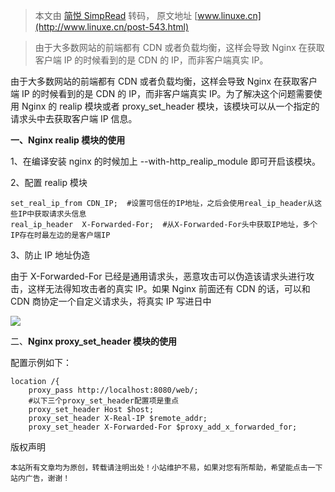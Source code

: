 > 本文由 [简悦 SimpRead](http://ksria.com/simpread/) 转码， 原文地址 [www.linuxe.cn](http://www.linuxe.cn/post-543.html)

> 由于大多数网站的前端都有 CDN 或者负载均衡，这样会导致 Nginx 在获取客户端 IP 的时候看到的是 CDN 的 IP，而非客户端真实 IP。

由于大多数网站的前端都有 CDN 或者负载均衡，这样会导致 Nginx 在获取客户端 IP 的时候看到的是 CDN 的 IP，而非客户端真实 IP。为了解决这个问题需要使用 Nginx 的 realip 模块或者 proxy_set_header 模块，该模块可以从一个指定的请求头中去获取客户端 IP 信息。

**一、Nginx realip 模块的使用**

1、在编译安装 nginx 的时候加上 --with-http_realip_module 即可开启该模块。

2、配置 realip 模块

```
set_real_ip_from CDN_IP;  #设置可信任的IP地址，之后会使用real_ip_header从这些IP中获取请求头信息
real_ip_header  X-Forwarded-For;  #从X-Forwarded-For头中获取IP地址，多个IP存在时最左边的是客户端IP

```

3、防止 IP 地址伪造

由于 X-Forwarded-For 已经是通用请求头，恶意攻击可以伪造该请求头进行攻击，这样无法得知攻击者的真实 IP。如果 Nginx 前面还有 CDN 的话，可以和 CDN 商协定一个自定义请求头，将真实 IP 写进日中

[![](http://www.linuxe.cn/content/uploadfile/201912/thum-a8df1576479326.png)](http://www.linuxe.cn/content/uploadfile/201912/a8df1576479326.png)

二、**Nginx **proxy_set_header** 模块的使用**

配置示例如下：

```
location /{  
    proxy_pass http://localhost:8080/web/;  
    #以下三个proxy_set_header配置项是重点  
    proxy_set_header Host $host;  
    proxy_set_header X-Real-IP $remote_addr;  
    proxy_set_header X-Forwarded-For $proxy_add_x_forwarded_for;  

```

版权声明

```
本站所有文章均为原创，转载请注明出处！小站维护不易，如果对您有所帮助，希望能点击一下站内广告，谢谢！

```